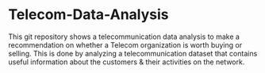 # Telecom-Data-Analysis
This git repository shows a telecommunication data analysis to make a recommendation on whether a Telecom organization is worth buying or selling. This is done by analyzing a telecommunication dataset that contains useful information about the customers &amp; their activities on the network.
